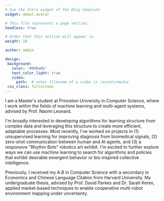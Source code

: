 ```yaml
---
# Use the Intro widget of the Blog template
widget: about.avatar

# This file represents a page section.
headless: true

# Order that this section will appear in.
weight: 10

author: admin

design:
 background:
   color: '#090a0b'
   text_color_light: true
   video:
     path:  # enter filename of a video in /assets/media
 css_class: fullscreen
---
```


I am a Master's student at Princeton University in Computer Science, where I work within the fields of machine learning and multi-agent systems, advised by Prof. Naomi Leonard.

I'm broadly interested in developing algorithms for learning structure from complex data and leveraging this structure to create more efficient, adaptable processes. Most recently, I've worked on projects in (1) unsupervised learning for improving diagnosis from biomedical signals, (2) zero-shot communication between human and AI agents, and (3) a responsive "Rhythm Bots" robotics art exhibit. I'm excited to further explore ways we can use machine learning to search for algorithms and policies that exhibit desirable emergent behavior or bio-inspired collective intelligence.

Previously, I received my A.B in Computer Science with a secondary in Economics and Chinese Language Citation from Harvard University. My undergraduate thesis, advised by Prof. David Parkes and Dr. Sarah Keren, applied market-based techniques to enable cooperative multi-robot environment mapping under uncertainty. 

<!-- 👋 Hi, there! I'm **Alice**, a machine learning researcher at Netflix.
{style="font-size: 1.2rem; background: #FFB76B; background: linear-gradient(to right, #FFB76B 0%, #FFA73D 30%, #FF7C00 60%, #FF7F04 100%); -webkit-background-clip: text; -webkit-text-fill-color: transparent;"} -->

<!-- Check out my [resumé](/about/) and portfolio below 😍 -->
